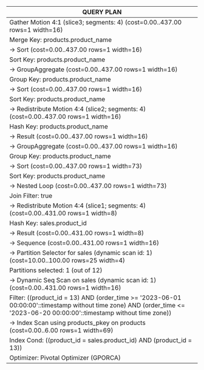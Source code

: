 |QUERY PLAN|
|----------|
|Gather Motion 4:1  (slice3; segments: 4)  (cost=0.00..437.00 rows=1 width=16)|
|  Merge Key: products.product_name|
|  ->  Sort  (cost=0.00..437.00 rows=1 width=16)|
|        Sort Key: products.product_name|
|        ->  GroupAggregate  (cost=0.00..437.00 rows=1 width=16)|
|              Group Key: products.product_name|
|              ->  Sort  (cost=0.00..437.00 rows=1 width=16)|
|                    Sort Key: products.product_name|
|                    ->  Redistribute Motion 4:4  (slice2; segments: 4)  (cost=0.00..437.00 rows=1 width=16)|
|                          Hash Key: products.product_name|
|                          ->  Result  (cost=0.00..437.00 rows=1 width=16)|
|                                ->  GroupAggregate  (cost=0.00..437.00 rows=1 width=16)|
|                                      Group Key: products.product_name|
|                                      ->  Sort  (cost=0.00..437.00 rows=1 width=73)|
|                                            Sort Key: products.product_name|
|                                            ->  Nested Loop  (cost=0.00..437.00 rows=1 width=73)|
|                                                  Join Filter: true|
|                                                  ->  Redistribute Motion 4:4  (slice1; segments: 4)  (cost=0.00..431.00 rows=1 width=8)|
|                                                        Hash Key: sales.product_id|
|                                                        ->  Result  (cost=0.00..431.00 rows=1 width=8)|
|                                                              ->  Sequence  (cost=0.00..431.00 rows=1 width=16)|
|                                                                    ->  Partition Selector for sales (dynamic scan id: 1)  (cost=10.00..100.00 rows=25 width=4)|
|                                                                          Partitions selected: 1 (out of 12)|
|                                                                    ->  Dynamic Seq Scan on sales (dynamic scan id: 1)  (cost=0.00..431.00 rows=1 width=16)|
|                                                                          Filter: ((product_id = 13) AND (order_time >= '2023-06-01 00:00:00'::timestamp without time zone) AND (order_time <= '2023-06-20 00:00:00'::timestamp without time zone))|
|                                                  ->  Index Scan using products_pkey on products  (cost=0.00..6.00 rows=1 width=69)|
|                                                        Index Cond: ((product_id = sales.product_id) AND (product_id = 13))|
|Optimizer: Pivotal Optimizer (GPORCA)|
